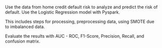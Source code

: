 Use the data from home credit default risk to analyze and predict the risk of default. Use the Logistic Regression model with Pyspark. 

This includes steps for processing, preprocessing data, using SMOTE due to imbalanced data. 

Evaluate the results with AUC - ROC, F1-Score, Precision, Recall, and confusion matrix.
